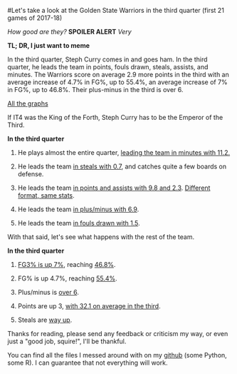 #Let's take a look at the Golden State Warriors in the third quarter (first 21 games of 2017-18)

_How good are they?_ **SPOILER ALERT** _Very_ 

**TL; DR, I just want to meme**

In the third quarter, Steph Curry comes in and goes ham. In the third quarter, he leads the team in points, fouls drawn, steals, assists, and minutes. The Warriors score on average 2.9 more points in the third with an average increase of 4.7\% in FG\%, up to 55.4\%, an average increase of 7\% in FG\%, up to 46.8\%. Their plus-minus in the third is over 6.

[All the graphs](https://imgur.com/a/2FkDP)

If IT4 was the King of the Forth, Steph Curry has to be the Emperor of the Third.

**In the third quarter**

1. He plays almost the entire quarter, [leading the team in minutes with 11.2.](https://i.imgur.com/nKxz5Mf.png)

2. He leads the team [in steals with 0.7](https://i.imgur.com/gWDmGLv.png), and catches quite a few boards on defense.

3. He leads the team [in points and assists with 9.8 and 2.3](https://i.imgur.com/TGh43ne.png). [Different format, same stats](https://i.imgur.com/36sXkfR.png).

4. He leads the team [in plus/minus with 6.9](https://i.imgur.com/3Y8EYnz.png).

5. He leads the team [in fouls drawn with 1.5](https://i.imgur.com/OFwPxIp.png).


With that said, let's see what happens with the rest of the team.

**In the third quarter**

1. [FG3% is up 7%](https://i.imgur.com/Y6HiTSl.png), reaching [46.8%](https://i.imgur.com/jm668G8.png).

2. FG% is up 4.7%, reaching [55.4%](https://i.imgur.com/IIgaGk0.png).

3. Plus/minus is [over 6](https://i.imgur.com/gGuNexI.png).

4. Points are up 3, [with 32.1 on average in the third](https://i.imgur.com/elQWL3h.png).

5. Steals are [way up](https://i.imgur.com/ZFwc11S.png).

Thanks for reading, please send any feedback or criticism my way, or even just a "good job, squire!", I'll be thankful.

You can find all the files I messed around with on my [github](https://github.com/TommasoAmici/gsw_third_quarter) (some Python, some R). I can guarantee that not everything will work.